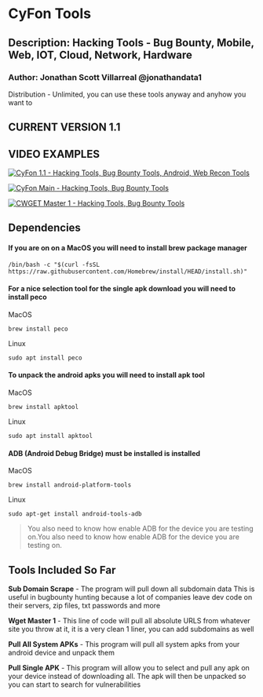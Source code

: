 
# CyFon Tools
## Description: Hacking Tools - Bug Bounty, Mobile, Web, IOT, Cloud, Network, Hardware

### Author: Jonathan Scott Villarreal @jonathandata1
Distribution - Unlimited, you can use these tools anyway and anyhow you want to

## CURRENT VERSION 1.1

## VIDEO EXAMPLES

[![CyFon 1.1 - Hacking Tools, Bug Bounty Tools, Android, Web Recon Tools](https://i.postimg.cc/Hsdmg1nH/cyfon-1-0.png)](https://youtu.be/iWTiGBtUciA)

[![CyFon Main - Hacking Tools, Bug Bounty Tools](https://i.postimg.cc/Vvf56NrY/cyfon-copy.jpg)](https://youtu.be/NNH6m625sb8A)

[![CWGET Master 1 - Hacking Tools, Bug Bounty Tools](https://i.postimg.cc/4x7R9R8D/Screen-Shot-2021-07-17-at-8-51-00-AM.png)](https://www.youtube.com/watch?v=YQPJH8pZvCM)

## Dependencies
 
####  If you are on on a MacOS you will need to install brew package manager
 ```
 /bin/bash -c "$(curl -fsSL https://raw.githubusercontent.com/Homebrew/install/HEAD/install.sh)"
 
 ```
####  For a nice selection tool for the single apk download you will need to install peco 
 
 MacOS
 ```
 brew install peco
 ```
 Linux
 ```
 sudo apt install peco
 
 ```
#### To unpack the android apks you will need to install apk tool

 MacOS
 ```
 brew install apktool
 ```
 Linux
 ```
 sudo apt install apktool
 ```

####  ADB (Android Debug Bridge) must be installed is installed
 MacOS 
 ```
 brew install android-platform-tools
 ```
 
 Linux 
 ```
 sudo apt-get install android-tools-adb
 ```

> You also need to know how enable ADB for the device you are testing on.You also need to know how enable ADB for the device you are testing on.

## Tools Included So Far

**Sub Domain Scrape** - The program will pull down all subdomain data This is useful in bugbounty hunting because a lot of companies leave dev code on their servers, zip files, txt passwords and more

**Wget Master 1** - This line of code will pull all absolute URLS from whatever site you throw at it, it is a very clean 1 liner, you can add subdomains as well

**Pull All System APKs** - This program will pull all system apks from your android device and unpack them

**Pull Single APK** - This program will allow you to select and pull any apk on your device instead of downloading all. The apk will then be unpacked so you can start to search for vulnerabilities


